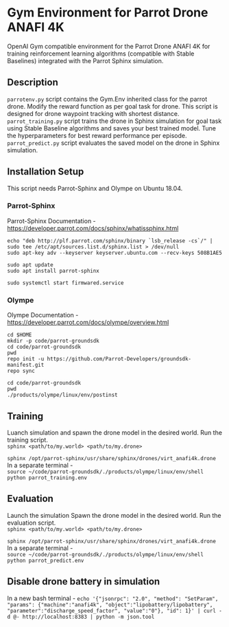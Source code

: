 # Gym Environment for Parrot Drone ANAFI 4K

OpenAI Gym compatible environment for the Parrot Drone ANAFI 4K for training reinforcement learning algorithms (compatible with Stable Baselines) integrated with the Parrot Sphinx simulation.


## Description

```parrotenv.py``` script contains the Gym.Env inherited class for the parrot drone. Modify the reward function as per goal task for drone. This script is designed for drone waypoint tracking with shortest distance. </br>
```parrot_training.py``` script trains the drone in Sphinx simulation for goal task using Stable Baseline algorithms and saves your best trained model. Tune the hyperparameters for best reward performance per episode. </br>
```parrot_predict.py``` script evaluates the saved model on the drone in Sphinx simulation. </br>

## Installation Setup
This script needs Parrot-Sphinx and Olympe on Ubuntu 18.04.
### Parrot-Sphinx
Parrot-Sphinx Documentation - https://developer.parrot.com/docs/sphinx/whatissphinx.html
``` 
echo "deb http://plf.parrot.com/sphinx/binary `lsb_release -cs`/" | sudo tee /etc/apt/sources.list.d/sphinx.list > /dev/null 
sudo apt-key adv --keyserver keyserver.ubuntu.com --recv-keys 508B1AE5

sudo apt update 
sudo apt install parrot-sphinx

sudo systemctl start firmwared.service
```

### Olympe
Olympe Documentation - https://developer.parrot.com/docs/olympe/overview.html

```
cd $HOME
mkdir -p code/parrot-groundsdk
cd code/parrot-groundsdk
pwd
repo init -u https://github.com/Parrot-Developers/groundsdk-manifest.git
repo sync

cd code/parrot-groundsdk
pwd
./products/olympe/linux/env/postinst

```
## Training
Luanch simulation and spawn the drone model in the desired world. Run the training script. </br>
`sphinx <path/to/my.world> <path/to/my.drone>` </br>

`sphinx /opt/parrot-sphinx/usr/share/sphinx/drones/virt_anafi4k.drone ` </br>
In a separate terminal - </br>
`source ~/code/parrot-groundsdk/./products/olympe/linux/env/shell
python parrot_training.env`

## Evaluation
Launch the simulation Spawn the drone model in the desired world. Run the evaluation script. </br>
`sphinx <path/to/my.world> <path/to/my.drone>` </br>

`sphinx /opt/parrot-sphinx/usr/share/sphinx/drones/virt_anafi4k.drone ` </br>
In a separate terminal - </br>
`source ~/code/parrot-groundsdk/./products/olympe/linux/env/shell
python parrot_predict.env`

## Disable drone battery in simulation

In a new bash terminal -
`echo '{"jsonrpc": "2.0", "method": "SetParam", "params": {"machine":"anafi4k", "object":"lipobattery/lipobattery", "parameter":"discharge_speed_factor", "value":"0"}, "id": 1}' | curl -d @- http://localhost:8383 | python -m json.tool`





